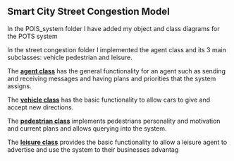 ## Smart City Street Congestion Model

In the POIS_system folder I have added my object and class diagrams for the POTS system

In the street congestion folder I implemented the agent class and its 3 main subclasses: vehicle pedestrian and leisure.

The  [**agent class**](streetcongestion/agent.py)   has the general functionality for an agent such as sending and receiving messages and having plans and priorities that the system assigns.

The [**vehicle class**](streetcongestion/Vehicle.py)  has the basic functionality to allow cars to give and accept new directions.

The [**pedestrian class**](streetcongestion/Pedestrian.py) implements pedestrians personality and motivation and current plans and allows querying into the system.

The [**leisure class**](streetcongestion/leisure.py) provides the basic functionality to allow a leisure agent to advertise and use the system to their businesses advantag

